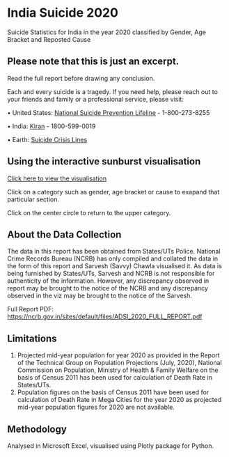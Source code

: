 # India Suicide 2020
Suicide Statistics for India in the year 2020 classified by Gender, Age Bracket and Reposted Cause

## Please note that this is just an excerpt.
Read the full report before drawing any conclusion. 

Each and every suicide is a tragedy. If you need help, please reach out to your friends and family or a professional service, please visit:

• United States: [National Suicide Prevention Lifeline](http://suicidepreventionlifeline.org/) - 1-800-273-8255

• India: [Kiran](https://static.vikaspedia.in/mediastorage/image/KIRAN.jpg) - 1800-599-0019

• Earth: [Suicide Crisis Lines](https://en.wikipedia.org/wiki/List_of_suicide_crisis_lines)

## Using the interactive sunburst visualisation
[Click here to view the visualisation](https://savvychawla.github.io/IndiaSuicide2020/index.html)

Click on a category such as gender, age bracket or cause to exapand that particular section.

Click on the center circle to return to the upper category.

## About the Data Collection
The data in this report has been obtained from States/UTs Police. National Crime Records Bureau (NCRB) has only compiled and collated the data in the form of this report and Sarvesh (Savvy) Chawla visualised it. As data is being furnished by States/UTs, Sarvesh and NCRB is not responsible for authenticity of the information. However, any discrepancy observed in report may be brought to the notice of the NCRB and any discrepancy observed in the viz may be brought to the notice of the Sarvesh. 

Full Report PDF: https://ncrb.gov.in/sites/default/files/ADSI_2020_FULL_REPORT.pdf

## Limitations
1. Projected mid-year population for year 2020 as provided in the Report of the Technical Group on Population Projections (July, 2020), National Commission on Population, Ministry of Health & Family Welfare on the basis of Census 2011 has been used for calculation of Death Rate in States/UTs.
2. Population figures on the basis of Census 2011 have been used for calculation of Death Rate in Mega Cities for the year 2020 as projected mid-year population figures for 2020 are not available.

## Methodology
Analysed in Microsoft Excel, visualised using Plotly package for Python.
